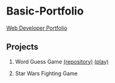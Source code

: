 # Basic-Portfolio
<a href="https://jeffpball.github.io/index.html" target="_blank">Web Developer Portfolio</a>

## Projects
1. Word Guess Game [(repository)](https://github.com/jeffpball/jeffpball.github.io/tree/master/Word-Guess-Game) [(play)](https://jeffpball.github.io/Word-Guess-Game/index.html) 

2. Star Wars Fighting Game

